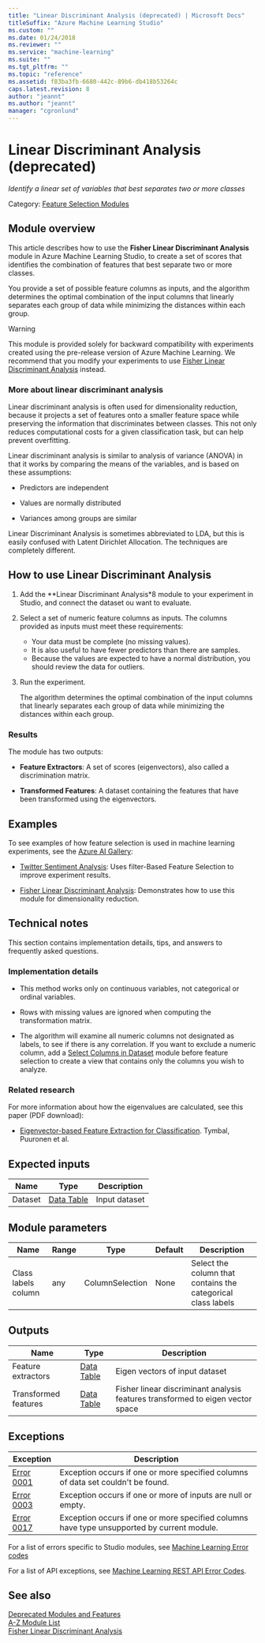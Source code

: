 ```yaml
---
title: "Linear Discriminant Analysis (deprecated) | Microsoft Docs"
titleSuffix: "Azure Machine Learning Studio"
ms.custom: ""
ms.date: 01/24/2018
ms.reviewer: ""
ms.service: "machine-learning"
ms.suite: ""
ms.tgt_pltfrm: ""
ms.topic: "reference"
ms.assetid: f83ba3fb-6680-442c-89b6-db418b53264c
caps.latest.revision: 8
author: "jeannt"
ms.author: "jeannt"
manager: "cgronlund"
---
```

# Linear Discriminant Analysis (deprecated)

*Identify a linear set of variables that best separates two or more classes*

Category: [Feature Selection Modules](feature-selection-modules.md)

## Module overview

This article describes how to use the **Fisher Linear Discriminant Analysis** module in Azure Machine Learning Studio, to create a set of scores that identifies the combination of features that best separate two or more classes.  

You provide a set of possible feature columns as inputs, and the algorithm determines the optimal combination of the input columns that linearly separates each group of data while minimizing the distances within each group.  

> [!WARNING]
>  This module is provided solely for backward compatibility with experiments created using the pre-release version of Azure Machine Learning. We recommend that you modify your experiments to use [Fisher Linear Discriminant Analysis](fisher-linear-discriminant-analysis.md) instead.  

### More about linear discriminant analysis

Linear discriminant analysis is often used for dimensionality reduction, because it projects a set of features onto a smaller feature space while preserving the information that discriminates between classes. This not only reduces computational costs for a given classification task, but can help prevent overfitting.

Linear discriminant analysis is similar to analysis of variance (ANOVA) in that it works by comparing the means of the variables, and is based on these assumptions:

+ Predictors are independent

+ Values are normally distributed

+ Variances among groups are similar

Linear Discriminant Analysis is sometimes abbreviated to LDA, but this is easily confused with Latent Dirichlet Allocation. The techniques are completely different.

## How to use Linear Discriminant Analysis

1. Add the **Linear Discriminant Analysis*8 module to your experiment in Studio, and connect the dataset ou want to evaluate.

2. Select a set of numeric feature columns as inputs. The columns provided as inputs must meet these requirements:

    + Your data must be complete (no missing values).
    + It is also useful to have fewer predictors than there are samples.
    + Because the values are expected to have a normal distribution, you should review the data for outliers.

3. Run the experiment.

    The algorithm determines the optimal combination of the input columns that linearly separates each group of data while minimizing the distances within each group.

### Results

The module has two outputs:

+ **Feature Extractors**: A set of scores (eigenvectors), also called a discrimination matrix.

+ **Transformed Features**: A dataset containing the features that have been transformed using the eigenvectors.

## Examples

To see examples of how feature selection is used in machine learning experiments, see the [Azure AI Gallery](https://gallery.cortanaintelligence.com/):

+ [Twitter Sentiment Analysis](http://go.microsoft.com/fwlink/?LinkId=525274): Uses filter-Based Feature Selection to improve experiment results.

+ [Fisher Linear Discriminant Analysis](https://gallery.cortanaintelligence.com/Details/35da9465c13f4050babff2f297284dc1): Demonstrates how to use this module for dimensionality reduction.

##  <a name="Notes"></a> Technical notes

This section contains implementation details, tips, and answers to frequently asked questions.

### Implementation details

+ This method works only on continuous variables, not categorical or ordinal variables.

+ Rows with missing values are ignored when computing the transformation matrix.

+ The algorithm will examine all numeric columns not designated as labels, to see if there is any correlation. If you want to exclude a numeric column, add a [Select Columns in Dataset](select-columns-in-dataset.md) module before feature selection to create a view that contains only the columns you wish to analyze.

### Related research

For more information about how the eigenvalues are calculated, see this paper (PDF download):

+ [Eigenvector-based Feature Extraction for Classification](http://www.aaai.org/Papers/FLAIRS/2002/FLAIRS02-070.pdf). Tymbal, Puuronen et al.

## Expected inputs

|Name|Type|Description|  
|----------|----------|-----------------|  
|Dataset|[Data Table](data-table.md)|Input dataset|  

## Module parameters

|Name|Range|Type|Default|Description|  
|----------|-----------|----------|-------------|-----------------|  
|Class labels column|any|ColumnSelection|None|Select the column that contains the categorical class labels|  
  
## Outputs

|Name|Type|Description|  
|----------|----------|-----------------|  
|Feature extractors|[Data Table](data-table.md)|Eigen vectors of input dataset|  
|Transformed features|[Data Table](data-table.md)|Fisher linear discriminant analysis features transformed to eigen vector space|

## Exceptions

|Exception|Description|  
|---------------|-----------------|  
|[Error 0001](errors/error-0001.md)|Exception occurs if one or more specified columns of data set couldn't be found.|  
|[Error 0003](errors/error-0003.md)|Exception occurs if one or more of inputs are null or empty.|  
|[Error 0017](errors/error-0017.md)|Exception occurs if one or more specified columns have type unsupported by current module.|

For a list of errors specific to Studio modules, see [Machine Learning Error codes](\errors\machine-learning-module-error-codes.md)

For a list of API exceptions, see [Machine Learning REST API Error Codes](https://docs.microsoft.com/azure/machine-learning/studio/web-service-error-codes). 

## See also

 [Deprecated Modules and Features](deprecated-modules-and-features.md)   
 [A-Z Module List](a-z-module-list.md)   
 [Fisher Linear Discriminant Analysis](fisher-linear-discriminant-analysis.md)